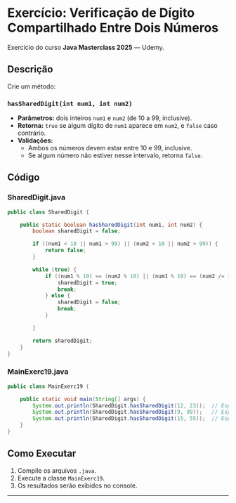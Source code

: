 # Exercício: Verificação de Dígito Compartilhado Entre Dois Números

Exercício do curso **Java Masterclass 2025** — Udemy.

## Descrição

Crie um método:

### `hasSharedDigit(int num1, int num2)`
- **Parâmetros:** dois inteiros `num1` e `num2` (de 10 a 99, inclusive).
- **Retorna:** `true` se algum dígito de `num1` aparece em `num2`, e `false` caso contrário.
- **Validações:**
    - Ambos os números devem estar entre 10 e 99, inclusive.
    - Se algum número não estiver nesse intervalo, retorna `false`.

## Código

### SharedDigit.java
```java
public class SharedDigit {

    public static boolean hasSharedDigit(int num1, int num2) {
        boolean sharedDigit = false;

        if ((num1 < 10 || num1 > 99) || (num2 < 10 || num2 > 99)) {
            return false;
        }

        while (true) {
            if ((num1 % 10) == (num2 % 10) || (num1 % 10) == (num2 /= 10) || (num1 /= 10) == (num2 % 10)) {
                sharedDigit = true;
                break;
            } else {
                sharedDigit = false;
                break;
            }

        }

        return sharedDigit;
    }
}
```

### MainExerc19.java
```java
public class MainExerc19 {

    public static void main(String[] args) {
        System.out.println(SharedDigit.hasSharedDigit(12, 23));  // Esperado: true
        System.out.println(SharedDigit.hasSharedDigit(9, 99));   // Esperado: false
        System.out.println(SharedDigit.hasSharedDigit(15, 55));  // Esperado: true
    }
}
```

## Como Executar

1. Compile os arquivos `.java`.
2. Execute a classe `MainExerc19`.
3. Os resultados serão exibidos no console.

---